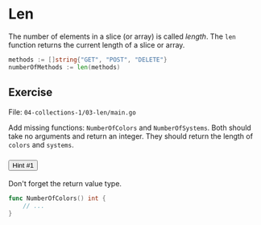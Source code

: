 # Len

The number of elements in a slice (or array) is called *length*. The `len` function returns the current length of a slice or array.

```go
methods := []string{"GET", "POST", "DELETE"}
numberOfMethods := len(methods)
```

## Exercise

File: `04-collections-1/03-len/main.go`

Add missing functions: `NumberOfColors` and `NumberOfSystems`. Both should take no arguments and return an integer.
They should return the length of `colors` and `systems`.


<div class="accordion" id="hints-accordion">

<div class="accordion-item">
	<h3 class="accordion-header" id="hints-accordion-header-1">
	<button class="accordion-button fs-4 fw-semibold collapsed" type="button" data-bs-toggle="collapse" data-bs-target="#hints-accordion-body-1" aria-expanded="false" aria-controls="hints-accordion">
		Hint #1
	</button>
	</h3>
	<div id="hints-accordion-body-1" class="accordion-collapse collapse" aria-labelledby="hints-accordion-header-1" data-bs-parent="#hints-accordion">
	<div class="accordion-body">

Don't forget the return value type.

```go
func NumberOfColors() int {
	// ...
}
```

</div>
	</div>
	</div>

</div>

